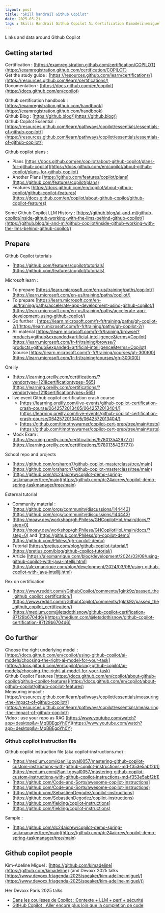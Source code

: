 ```yaml
---
layout: post
title: "Skill handrail Github Copilot"
date: 2025-05-21
tags : Skills Handrail Github Copilot Ai Certification Kimadelinemiguel instructionfile
---
```


Links and data around Github Copilot

## Getting started

Certification : [https://examregistration.github.com/certification/COPILOT](https://examregistration.github.com/certification/COPILOT)      
Get the study guide : [https://resources.github.com/learn/certifications/](https://resources.github.com/learn/certifications/)      
Documentation : [https://docs.github.com/en/copilot](https://docs.github.com/en/copilot)       

Github certification handbook : [https://examregistration.github.com/handbook](https://examregistration.github.com/handbook)       
Github Blog : [https://github.blog/](https://github.blog/)      
Github Copilot Essential : [https://resources.github.com/learn/pathways/copilot/essentials/essentials-of-github-copilot/](https://resources.github.com/learn/pathways/copilot/essentials/essentials-of-github-copilot/)       

Github copilot plans : 
* Plans [https://docs.github.com/en/copilot/about-github-copilot/plans-for-github-copilot](https://docs.github.com/en/copilot/about-github-copilot/plans-for-github-copilot)
* Another Plans [https://github.com/features/copilot/plans](https://github.com/features/copilot/plans)         
* Features [https://docs.github.com/en/copilot/about-github-copilot/github-copilot-features](https://docs.github.com/en/copilot/about-github-copilot/github-copilot-features)          

Some Github Copilot LLM History : [https://github.blog/ai-and-ml/github-copilot/inside-github-working-with-the-llms-behind-github-copilot/](https://github.blog/ai-and-ml/github-copilot/inside-github-working-with-the-llms-behind-github-copilot/)    

## Prepare

Github Copilot tutorials    
* [https://github.com/features/copilot/tutorials](https://github.com/features/copilot/tutorials)    

Microsoft learn :  
* To prepare [https://learn.microsoft.com/en-us/training/paths/copilot/](https://learn.microsoft.com/en-us/training/paths/copilot/)    
* To prepare [https://learn.microsoft.com/en-us/training/paths/accelerate-app-development-using-github-copilot/](https://learn.microsoft.com/en-us/training/paths/accelerate-app-development-using-github-copilot/)     
* Go further : [https://learn.microsoft.com/fr-fr/training/paths/gh-copilot-2/](https://learn.microsoft.com/fr-fr/training/paths/gh-copilot-2/)     
* All material [https://learn.microsoft.com/fr-fr/training/browse/?products=github&expanded=artificial-intelligence&terms=Copilot](https://learn.microsoft.com/fr-fr/training/browse/?products=github&expanded=artificial-intelligence&terms=Copilot)    
(course [https://learn.microsoft.com/fr-fr/training/courses/gh-300t00](https://learn.microsoft.com/fr-fr/training/courses/gh-300t00))    

Oreilly       
* [https://learning.oreilly.com/certifications/?vendortype=121&certificationtypes=565](https://learning.oreilly.com/certifications/?vendortype=121&certificationtypes=565)  
* live event Github copilot certification crash course      
   * [https://learning.oreilly.com/live-events/github-copilot-certification-crash-course/0642572013405/0642572013404/](https://learning.oreilly.com/live-events/github-copilot-certification-crash-course/0642572013405/0642572013404/)        
   * [https://github.com/timothywarner/copilot-cert-prep/tree/main/tests](https://github.com/timothywarner/copilot-cert-prep/tree/main/tests)          
* Mock Exam : [https://learning.oreilly.com/certifications/9780135426777/](https://learning.oreilly.com/certifications/9780135426777/) 

School repo and projects        
* [https://github.com/orsharon7/github-copilot-masterclass/tree/main](https://github.com/orsharon7/github-copilot-masterclass/tree/main)       
* [https://github.com/dc24aicrew/copilot-demo-spring-taskmanager/tree/main](https://github.com/dc24aicrew/copilot-demo-spring-taskmanager/tree/main)         


External tutorial    
* Community material : [https://github.com/orgs/community/discussions/144443](https://github.com/orgs/community/discussions/144443)           
* [https://moaw.dev/workshop/gh:Philess/GHCopilotHoL/main/docs/?step=0](https://moaw.dev/workshop/gh:Philess/GHCopilotHoL/main/docs/?step=0) and [https://github.com/Philess/gh-copilot-demo](https://github.com/Philess/gh-copilot-demo)  
* Tutorial [https://pretius.com/blog/github-copilot-tutorial/](https://pretius.com/blog/github-copilot-tutorial/)      
* Article [https://alexmanrique.com/blog/development/2024/03/08/using-github-copilot-with-java-intellij.html](https://alexmanrique.com/blog/development/2024/03/08/using-github-copilot-with-java-intellij.html)

Rex on certification      
* [https://www.reddit.com/r/GithubCopilot/comments/1gktk9z/passed_the_github_copilot_certification/](https://www.reddit.com/r/GithubCopilot/comments/1gktk9z/passed_the_github_copilot_certification/)      
* [https://medium.com@letsdothisnow/github-copilot-certification-87f29b6704d6/](https://medium.com/@letsdothisnow/github-copilot-certification-87f29b6704d6)   


## Go further     

Choose the right underlying model : [https://docs.github.com/en/copilot/using-github-copilot/ai-models/choosing-the-right-ai-model-for-your-task](https://docs.github.com/en/copilot/using-github-copilot/ai-models/choosing-the-right-ai-model-for-your-task)      
Github Copilot Features [https://docs.github.com/en/copilot/about-github-copilot/github-copilot-features](https://docs.github.com/en/copilot/about-github-copilot/github-copilot-features)       
Measuring impact : [https://resources.github.com/learn/pathways/copilot/essentials/measuring-the-impact-of-github-copilot/](https://resources.github.com/learn/pathways/copilot/essentials/measuring-the-impact-of-github-copilot/)      
Video : use your repo as RAG [https://www.youtube.com/watch?app=desktop&v=MqBBEgpYh0Y](https://www.youtube.com/watch?app=desktop&v=MqBBEgpYh0Y)       

### Github copilot instruction file

Github copilot instruction file (aka copilot-instructions.md) :       
* [https://medium.com/@anil.goyal0057/mastering-github-copilot-custom-instructions-with-github-copilot-instructions-md-f353e5abf2b1](https://medium.com/@anil.goyal0057/mastering-github-copilot-custom-instructions-with-github-copilot-instructions-md-f353e5abf2b1)         
* [https://github.com/Code-and-Sorts/awesome-copilot-instructions](https://github.com/Code-and-Sorts/awesome-copilot-instructions)       
* [https://github.com/SebastienDegodez/copilot-instructions](https://github.com/SebastienDegodez/copilot-instructions)        
* [https://github.com/fielding/copilot-instructions](https://github.com/fielding/copilot-instructions)             

Sample :        
* [https://github.com/dc24aicrew/copilot-demo-spring-taskmanager/tree/main](https://github.com/dc24aicrew/copilot-demo-spring-taskmanager/tree/main)        

## Github copilot people     

Kim-Adeline Miguel : [https://github.com/kimadeline](https://github.com/kimadeline) (and Devoxx 2025 talks [https://www.devoxx.fr/agenda-2025/speaker/kim-adeline-miguel/](https://www.devoxx.fr/agenda-2025/speaker/kim-adeline-miguel/))    

Her Devoxx Paris 2025 talks 
* [Dans les coulisses de Copilot : Contexte + LLM + perf + sécurité](https://www.youtube.com/watch?v=-oyZsPCpK-Q&list=PLTbQvx84FrAQLPD28KiNKGJrDo5MeKxfI&index=46)       
* [GitHub Copilot : Aller encore plus loin que la completion de code](https://www.youtube.com/watch?v=9kE9JWW2Y1k&list=PLTbQvx84FrAQLPD28KiNKGJrDo5MeKxfI&index=109)         



